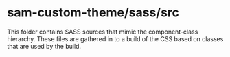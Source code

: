 # sam-custom-theme/sass/src

This folder contains SASS sources that mimic the component-class hierarchy. These files
are gathered in to a build of the CSS based on classes that are used by the build.
